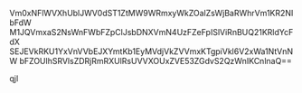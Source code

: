 Vm0xNFlWVXhUblJWV0dST1ZtMW9WRmxyWkZOalZsWjBaRWhrVm1KR2NIbFdW
M1JQVmxaS2NsWnFWbFZpClJsbDNXVmN4UzFZeFpISlViRnBUQ21KRldYcFdX
SEJEVkRKU1YxVnVVbEJXYmtKb1EyMVdjVkZVVmxKTgpiVkl6V2xWa1NtVnNW
bFZOUlhSRVlsZDRjRmRXUlRsUVVXOUxZVE53ZGdvS2QzWnIKCnlnaQ==

qjl